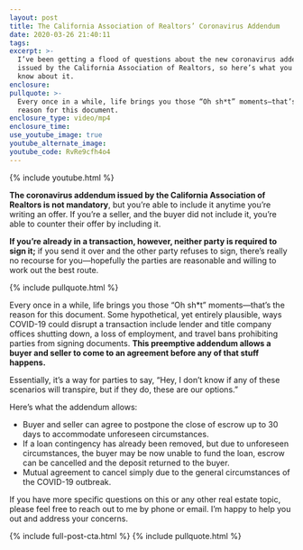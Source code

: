 ```yaml
---
layout: post
title: The California Association of Realtors’ Coronavirus Addendum
date: 2020-03-26 21:40:11
tags:
excerpt: >-
  I’ve been getting a flood of questions about the new coronavirus addendum
  issued by the California Association of Realtors, so here’s what you need to
  know about it.
enclosure:
pullquote: >-
  Every once in a while, life brings you those “Oh sh*t” moments—that’s the
  reason for this document.
enclosure_type: video/mp4
enclosure_time:
use_youtube_image: true
youtube_alternate_image:
youtube_code: RvRe9cfh4o4
---
```


{% include youtube.html %}

**The coronavirus addendum issued by the California Association of Realtors is not mandatory**, but you’re able to include it anytime you’re writing an offer. If you’re a seller, and the buyer did not include it, you’re able to counter their offer by including it.&nbsp;

**If you’re already in a transaction, however, neither party is required to sign it;** if you send it over and the other party refuses to sign, there’s really no recourse for you—hopefully the parties are reasonable and willing to work out the best route.&nbsp;

{% include pullquote.html %}

Every once in a while, life brings you those “Oh sh\*t” moments—that’s the reason for this document. Some hypothetical, yet entirely plausible, ways COVID-19 could disrupt a transaction include lender and title company offices shutting down, a loss of employment, and travel bans prohibiting parties from signing documents. **This preemptive addendum allows a buyer and seller to come to an agreement before any of that stuff happens.&nbsp;**

Essentially, it’s a way for parties to say, “Hey, I don’t know if any of these scenarios will transpire, but if they do, these are our options.”

Here’s what the addendum allows:&nbsp;

* Buyer and seller can agree to postpone the close of escrow up to 30 days to accommodate unforeseen circumstances.&nbsp;
* If a loan contingency has already been removed, but due to unforeseen circumstances, the buyer may be now unable to fund the loan, escrow can be cancelled and the deposit returned to the buyer.&nbsp;
* Mutual agreement to cancel simply due to the general circumstances of the COVID-19 outbreak.&nbsp;

If you have more specific questions on this or any other real estate topic, please feel free to reach out to me by phone or email. I’m happy to help you out and address your concerns.&nbsp;

{% include full-post-cta.html %} {% include pullquote.html %}